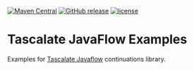 [![Maven Central](https://img.shields.io/maven-central/v/net.tascalate.javaflow.examples/net.tascalate.javaflow.examples.parent.svg)](https://search.maven.org/artifact/net.tascalate.javaflow.examples/net.tascalate.javaflow.examples.parent/1.0.4/pom) [![GitHub release](https://img.shields.io/github/release/vsilaev/tascalate-javaflow-examples.svg)](https://github.com/vsilaev/tascalate-javaflow-examples/releases/tag/1.0.4) [![license](https://img.shields.io/github/license/vsilaev/tascalate-concurrent.svg)](http://www.apache.org/licenses/LICENSE-2.0.txt)
# Tascalate JavaFlow Examples
Examples for [Tascalate Javaflow](https://github.com/vsilaev/tascalate-javaflow) continuations library. 
